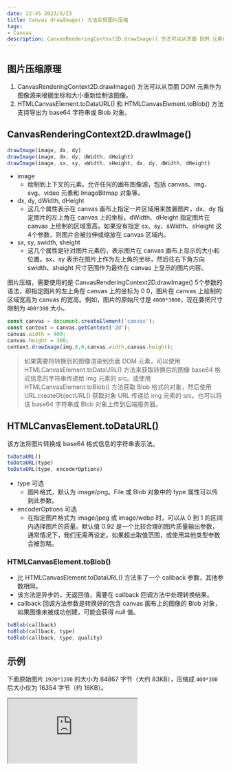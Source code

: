 ```yaml
---
date: 22:45 2023/3/23
title: Canvas drawImage() 方法实现图片压缩
tags:
- Canvas
description: CanvasRenderingContext2D.drawImage() 方法可以从页面 DOM 元素作为图像源来根据坐标和大小重新绘制该图像。HTMLCanvasElement.toDataURL() 和 HTMLCanvasElement.toBlob() 方法支持导出为 base64 字符串或 Blob 对象。
---
```

## 图片压缩原理
1. CanvasRenderingContext2D.drawImage() 方法可以从页面 DOM 元素作为图像源来根据坐标和大小重新绘制该图像。
2. HTMLCanvasElement.toDataURL() 和 HTMLCanvasElement.toBlob() 方法支持导出为 base64 字符串或 Blob 对象。

## CanvasRenderingContext2D.drawImage()
```js
drawImage(image, dx, dy)
drawImage(image, dx, dy, dWidth, dHeight)
drawImage(image, sx, sy, sWidth, sHeight, dx, dy, dWidth, dHeight)
```
- image
    - 绘制到上下文的元素。允许任何的画布图像源，包括 canvas、img、svg、video 元素和 ImageBitmap 对象等。
- dx, dy, dWidth, dHeight
    - 这几个属性表示在 canvas 画布上指定一片区域用来放置图片，dx、dy 指定图片的左上角在 canvas 上的坐标，dWidth、dHeight 指定图片在 canvas 上绘制的区域宽高。如果没有指定 sx、sy、sWidth、sHeight 这4个参数，则图片会被拉伸或缩放在 canvas 区域内。
- sx, sy, swidth, sheight
    - 这几个属性是针对图片元素的，表示图片在 canvas 画布上显示的大小和位置。sx、sy 表示在图片上作为左上角的坐标，然后往右下角方向 swidth、sheight 尺寸范围作为最终在 canvas 上显示的图片内容。

图片压缩，需要使用的是 CanvasRenderingContext2D.drawImage() 5个参数的语法，即指定图片的左上角在 canvas 上的坐标为 0 0，图片在 canvas 上绘制的区域宽高为 canvas 的宽高。例如，图片的原始尺寸是 `4000*3000`，现在要把尺寸限制为 `400*300` 大小。
```js
const canvas = document.createElement('canvas');
const context = canvas.getContext('2d');
canvas.width = 400;
canvas.height = 300;
context.drawImage(img,0,0,canvas.width,canvas.height);
```

> 如果需要将转换后的图像渲染到页面 DOM 元素，可以使用 HTMLCanvasElement.toDataURL() 方法来获取转换后的图像 base64 格式信息的字符串传递给 img 元素的 src。或使用 HTMLCanvasElement.toBlob() 方法获取 Blob 格式的对象，然后使用 URL.createObjectURL() 获取对象 URL 传递给 img 元素的 src。也可以将该 base64 字符串或 Blob 对象上传到后端服务器。

## HTMLCanvasElement.toDataURL()
该方法将图片转换成 base64 格式信息的字符串表示法。
```js
toDataURL()
toDataURL(type)
toDataURL(type, encoderOptions)
```
- type 可选
    - 图片格式，默认为 image/png。File 或 Blob 对象中的 type 属性可以传到此参数。
- encoderOptions 可选
    - 在指定图片格式为 image/jpeg 或 image/webp 时，可以从 0 到 1 的区间内选择图片的质量。默认值 0.92 是一个比较合理的图片质量输出参数，通常情况下，我们无需再设定。如果超出取值范围，或使用其他类型参数会被忽略。

### HTMLCanvasElement.toBlob()
- 比 HTMLCanvasElement.toDataURL() 方法多了一个 callback 参数，其他参数相同。
- 该方法是异步的，无返回值，需要在 callback 回调方法中处理转换结果。
- callback 回调方法参数是转换好的包含 canvas 画布上的图像的 Blob 对象，如果图像未被成功创建，可能会获得 null 值。
```js
toBlob(callback)
toBlob(callback, type)
toBlob(callback, type, quality)
```

## 示例
下面原始图片 `1920*1200` 的大小为 84867 字节（大约 83KB），压缩成 `400*300` 后大小仅为 16354 字节（约 16KB）。

<iframe src="https://code.juejin.cn/pen/7166639452587032583"></iframe>